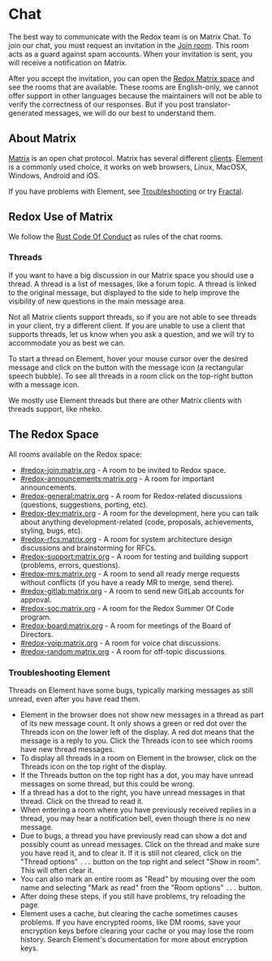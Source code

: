 # Chat

The best way to communicate with the Redox team is on Matrix Chat.
To join our chat, you must request an invitation in the
[Join room](https://matrix.to/#/#redox-join:matrix.org).
This room acts as a guard against spam accounts.
When your invitation is sent, you will receive a notification on Matrix.

After you accept the invitation, you can open the
[Redox Matrix space](https://matrix.to/#/#redox:matrix.org)
and see the rooms that are available.
These rooms are English-only,
we cannot offer support in other languages because the maintainers
will not be able to verify the correctness of our responses.
But if you post translator-generated messages,
we will do our best to understand them.

## About Matrix

[Matrix](https://en.wikipedia.org/wiki/Matrix_(protocol)) is an open chat protocol.
Matrix has several different [clients](https://matrix.org/ecosystem/clients/). [Element](https://element.io/) is a commonly used choice, it works on web browsers, Linux, MacOSX, Windows, Android and iOS.

If you have problems with Element, see [Troubleshooting](#troubleshooting-element)
or try [Fractal](https://gitlab.gnome.org/World/fractal).

## Redox Use of Matrix

We follow the [Rust Code Of Conduct](https://www.rust-lang.org/policies/code-of-conduct) as rules of the chat rooms.

### Threads

If you want to have a big discussion in our Matrix space you should use a thread.
A thread is a list of messages, like a forum topic.
A thread is linked to the original message,
but displayed to the side to help improve the visibility of
new questions in the main message area.

Not all Matrix clients support threads,
so if you are not able to see threads in your client, try a different client.
If you are unable to use a client that supports threads,
let us know when you ask a question,
and we will try to accommodate you as best we can.

To start a thread on Element,
hover your mouse cursor over the desired message
and click on the button with the message icon
(a rectangular speech bubble).
To see all threads in a room click on the top-right button with a message icon.

We mostly use Element threads but there are other Matrix clients with threads support, like nheko.

## The Redox Space

All rooms available on the Redox space:

- [#redox-join:matrix.org](https://matrix.to/#/#redox-join:matrix.org) - A room to be invited to Redox space.
- [#redox-announcements:matrix.org](https://matrix.to/#/#redox-announcements:matrix.org) - A room for important announcements.
- [#redox-general:matrix.org](https://matrix.to/#/#redox-general:matrix.org) - A room for Redox-related discussions (questions, suggestions, porting, etc).
- [#redox-dev:matrix.org](https://matrix.to/#/#redox-dev:matrix.org) - A room for the development, here you can talk about anything development-related (code, proposals, achievements, styling, bugs, etc).
- [#redox-rfcs:matrix.org](https://matrix.to/#/#redox-rfcs:matrix.org) - A room for system architecture design discussions and brainstorming for RFCs.
- [#redox-support:matrix.org](https://matrix.to/#/#redox-support:matrix.org) - A room for testing and building support (problems, errors, questions).
- [#redox-mrs:matrix.org](https://matrix.to/#/#redox-mrs:matrix.org) - A room to send all ready merge requests without conflicts  (if you have a ready MR to merge, send there).
- [#redox-gitlab:matrix.org](https://matrix.to/#/#redox-gitlab:matrix.org) - A room to send new GitLab accounts for approval.
- [#redox-soc:matrix.org](https://matrix.to/#/#redox-soc:matrix.org) - A room for the Redox Summer Of Code program.
- [#redox-board:matrix.org](https://matrix.to/#/#redox-board:matrix.org) - A room for meetings of the Board of Directors.
- [#redox-voip:matrix.org](https://matrix.to/#/#redox-voip:matrix.org) - A room for voice chat discussions.
- [#redox-random:matrix.org](https://matrix.to/#/#redox-random:matrix.org) - A room for off-topic discussions.

### Troubleshooting Element

Threads on Element have some bugs, typically marking messages as still unread, even after you have read them.

- Element in the browser does not show new messages in a thread as part of its new message count.
It only shows a green or red dot over the Threads icon on the lower left of the display.
A red dot means that the message is a reply to you.
Click the Threads icon to see which rooms have new thread messages.
- To display all threads in a room on Element in the browser,
click on the Threads icon on the top right of the display.
- If the Threads button on the top right has a dot,
you may have unread messages on some thread, but this could be wrong.
- If a thread has a dot to the right, you have unread messages in that thread. Click on the thread to read it.
- When entering a room where you have previously received replies in a thread,
you may hear a notification bell, even though there is no new message.
- Due to bugs, a thread you have previously read can show a dot and possibly count as unread messages. Click on the thread and make sure you have read it, and  to clear it. If it is still not cleared, click on the "Thread options" `...` button on the top right and select "Show in room". This will often clear it.
- You can also mark an entire room as "Read" by mousing over the oom name and selecting "Mark as read" from the "Room options" `...` button.
- After doing these steps, if you still have problems, try reloading the page.
- Element uses a cache, but clearing the cache sometimes causes problems.
If you have encrypted rooms, like DM rooms,
save your encryption keys before clearing your cache
or you may lose the room history.
Search Element's documentation for more about encryption keys.
